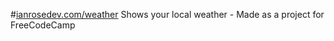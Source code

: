 #[ianrosedev.com/weather](http://www.ianrosedev.com/weather)
Shows your local weather - 
Made as a project for FreeCodeCamp
